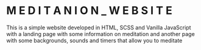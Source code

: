 # M E D I T A N I O N _ W E B S I T E

This is a simple website developed in HTML, SCSS and Vanilla JavaScript with a landing page with some information on meditation and another page with some backgrounds, sounds and timers that allow you to meditate
